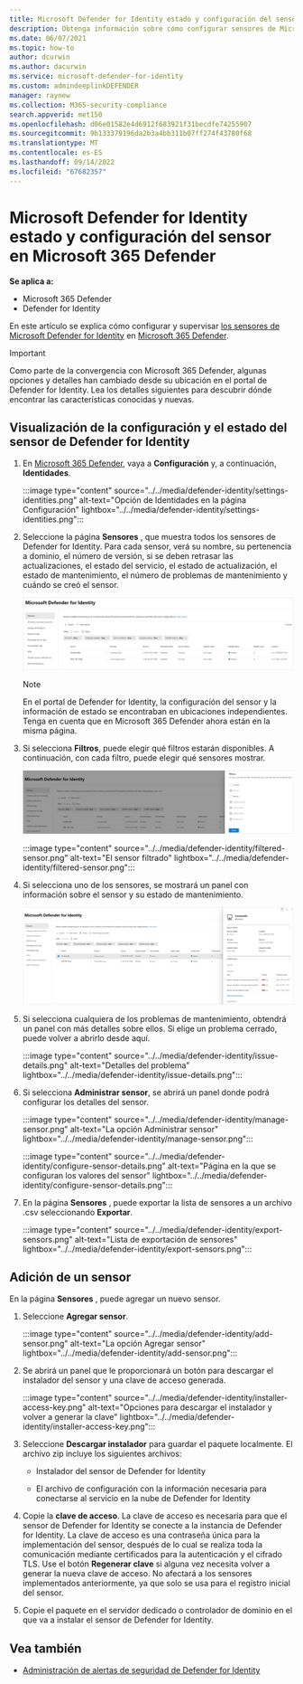 ```yaml
---
title: Microsoft Defender for Identity estado y configuración del sensor en Microsoft 365 Defender
description: Obtenga información sobre cómo configurar sensores de Microsoft Defender for Identity y supervisar su estado en Microsoft 365 Defender
ms.date: 06/07/2021
ms.topic: how-to
author: dcurwin
ms.author: dacurwin
ms.service: microsoft-defender-for-identity
ms.custom: admindeeplinkDEFENDER
manager: raynew
ms.collection: M365-security-compliance
search.appverid: met150
ms.openlocfilehash: d06e01582e4d6912f683921f31becdfe74255907
ms.sourcegitcommit: 9b133379196da2b3a4bb311b07ff274f43780f68
ms.translationtype: MT
ms.contentlocale: es-ES
ms.lasthandoff: 09/14/2022
ms.locfileid: "67682357"
---
```

# <a name="microsoft-defender-for-identity-sensor-health-and-settings-in-microsoft-365-defender"></a>Microsoft Defender for Identity estado y configuración del sensor en Microsoft 365 Defender

**Se aplica a:**

- Microsoft 365 Defender
- Defender for Identity

En este artículo se explica cómo configurar y supervisar [los sensores de Microsoft Defender for Identity](/defender-for-identity) en [Microsoft 365 Defender](/microsoft-365/security/defender/overview-security-center).

>[!IMPORTANT]
>Como parte de la convergencia con Microsoft 365 Defender, algunas opciones y detalles han cambiado desde su ubicación en el portal de Defender for Identity. Lea los detalles siguientes para descubrir dónde encontrar las características conocidas y nuevas.

## <a name="view-defender-for-identity-sensor-settings-and-status"></a>Visualización de la configuración y el estado del sensor de Defender for Identity

1. En <a href="https://go.microsoft.com/fwlink/p/?linkid=2077139" target="_blank">Microsoft 365 Defender</a>, vaya a **Configuración** y, a continuación, **Identidades**.

   :::image type="content" source="../../media/defender-identity/settings-identities.png" alt-text="Opción de Identidades en la página Configuración" lightbox="../../media/defender-identity/settings-identities.png":::

1. Seleccione la página **Sensores** , que muestra todos los sensores de Defender for Identity. Para cada sensor, verá su nombre, su pertenencia a dominio, el número de versión, si se deben retrasar las actualizaciones, el estado del servicio, el estado de actualización, el estado de mantenimiento, el número de problemas de mantenimiento y cuándo se creó el sensor.

    [![Página sensor.](../../media/defender-identity/sensor-page.png)](../../media/defender-identity/sensor-page.png#lightbox)

    >[!NOTE]
    >En el portal de Defender for Identity, la configuración del sensor y la información de estado se encontraban en ubicaciones independientes. Tenga en cuenta que en Microsoft 365 Defender ahora están en la misma página.

1. Si selecciona **Filtros**, puede elegir qué filtros estarán disponibles. A continuación, con cada filtro, puede elegir qué sensores mostrar.

    [![Filtros de sensor.](../../media/defender-identity/sensor-filters.png)](../../media/defender-identity/sensor-filters.png#lightbox)

    :::image type="content" source="../../media/defender-identity/filtered-sensor.png" alt-text="El sensor filtrado" lightbox="../../media/defender-identity/filtered-sensor.png":::

1. Si selecciona uno de los sensores, se mostrará un panel con información sobre el sensor y su estado de mantenimiento.

    [![Detalles del sensor.](../../media/defender-identity/sensor-details.png)](../../media/defender-identity/sensor-details.png#lightbox)

1. Si selecciona cualquiera de los problemas de mantenimiento, obtendrá un panel con más detalles sobre ellos. Si elige un problema cerrado, puede volver a abrirlo desde aquí.

   :::image type="content" source="../../media/defender-identity/issue-details.png" alt-text="Detalles del problema" lightbox="../../media/defender-identity/issue-details.png":::
    

1. Si selecciona **Administrar sensor**, se abrirá un panel donde podrá configurar los detalles del sensor.

   :::image type="content" source="../../media/defender-identity/manage-sensor.png" alt-text="La opción Administrar sensor" lightbox="../../media/defender-identity/manage-sensor.png":::

   :::image type="content" source="../../media/defender-identity/configure-sensor-details.png" alt-text="Página en la que se configuran los valores del sensor" lightbox="../../media/defender-identity/configure-sensor-details.png":::

1. En la página **Sensores** , puede exportar la lista de sensores a un archivo .csv seleccionando **Exportar**.

   :::image type="content" source="../../media/defender-identity/export-sensors.png" alt-text="Lista de exportación de sensores" lightbox="../../media/defender-identity/export-sensors.png":::

## <a name="add-a-sensor"></a>Adición de un sensor

En la página **Sensores** , puede agregar un nuevo sensor.

1. Seleccione **Agregar sensor**.

   :::image type="content" source="../../media/defender-identity/add-sensor.png" alt-text="La opción Agregar sensor" lightbox="../../media/defender-identity/add-sensor.png":::

1. Se abrirá un panel que le proporcionará un botón para descargar el instalador del sensor y una clave de acceso generada.

   :::image type="content" source="../../media/defender-identity/installer-access-key.png" alt-text="Opciones para descargar el instalador y volver a generar la clave" lightbox="../../media/defender-identity/installer-access-key.png":::

1. Seleccione **Descargar instalador** para guardar el paquete localmente. El archivo zip incluye los siguientes archivos:

    - Instalador del sensor de Defender for Identity

    - El archivo de configuración con la información necesaria para conectarse al servicio en la nube de Defender for Identity

1. Copie la **clave de acceso**. La clave de acceso es necesaria para que el sensor de Defender for Identity se conecte a la instancia de Defender for Identity. La clave de acceso es una contraseña única para la implementación del sensor, después de lo cual se realiza toda la comunicación mediante certificados para la autenticación y el cifrado TLS. Use el botón **Regenerar clave** si alguna vez necesita volver a generar la nueva clave de acceso. No afectará a los sensores implementados anteriormente, ya que solo se usa para el registro inicial del sensor.

1. Copie el paquete en el servidor dedicado o controlador de dominio en el que va a instalar el sensor de Defender for Identity.

## <a name="see-also"></a>Vea también

- [Administración de alertas de seguridad de Defender for Identity](manage-security-alerts.md)
